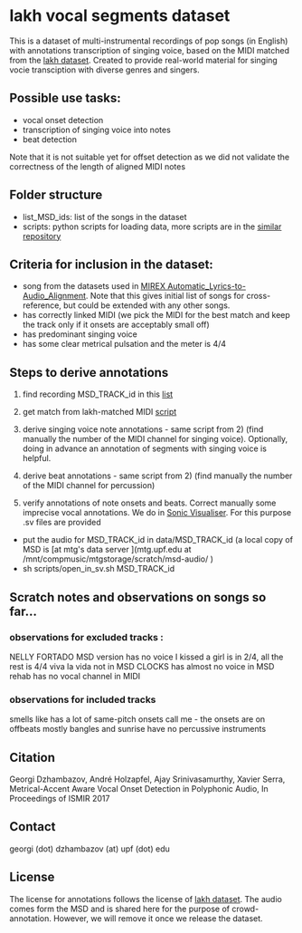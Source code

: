 
# lakh vocal segments dataset

This is a dataset of multi-instrumental recordings of pop songs (in English) with annotations transcription of singing voice,  based on the MIDI matched from the [lakh dataset](http://colinraffel.com/projects/lmd/). Created to provide real-world material for singing vocie transciption with diverse genres and singers.


## Possible use tasks:
- vocal onset detection
- transcription of singing voice into notes
- beat detection

Note that it is not suitable yet for offset detection as we did not validate the correctness of the length of aligned MIDI notes

## Folder structure
- list_MSD_ids:  list of the songs in the dataset
- scripts:  python scripts for loading data, more scripts are in the [similar repository](https://github.com/georgid/otmm_vocal_segments_dataset/tree/master/scripts)


## Criteria for inclusion in the dataset:

- song from the datasets used in [MIREX Automatic_Lyrics-to-Audio_Alignment](http://www.music-ir.org/mirex/wiki/2017:Automatic_Lyrics-to-Audio_Alignment). Note that this gives initial list of songs for cross-reference, but could be extended with any other songs.
- has correctly linked MIDI (we pick the MIDI for the best match and keep the track only if it onsets are acceptably small off)
- has predominant singing voice
- has some clear metrical pulsation and the meter is 4/4

## Steps to derive annotations
1) find recording MSD_TRACK_id in this [list](https://labrosa.ee.columbia.edu/millionsong/sites/default/files/AdditionalFiles/unique_tracks.txt)

2) get match from  lakh-matched MIDI [script](https://github.com/georgid/lakh_vocal_segments_dataset/blob/master/scripts/fetch_midi.ipynb) 

3) derive singing voice note annotations  - same script from 2) (find manually the number of the MIDI channel for singing voice). Optionally, doing in advance  an annotation of segments with singing voice is helpful.

4) derive beat annotations - same script from 2) (find manually the number of the MIDI channel for percussion)

5) verify annotations of note onsets and beats. Correct manually some imprecise vocal annotations. We do in [Sonic Visualiser](http://www.sonicvisualiser.org/). For this purpose .sv files are provided

- put the audio for MSD_TRACK_id in data/MSD_TRACK_id (a local copy of MSD is [at mtg's data server ](mtg.upf.edu at /mnt/compmusic/mtgstorage/scratch/msd-audio/ )
- sh scripts/open_in_sv.sh MSD_TRACK_id


## Scratch notes and observations on songs so far...
### observations for excluded tracks :
NELLY FORTADO MSD version has no voice
I kissed a girl is in 2/4, all the rest is 4/4
viva la vida not in MSD
CLOCKS has almost no voice in MSD
rehab has no vocal channel in MIDI


### observations for included tracks
smells like has a lot of same-pitch onsets
call me - the onsets are on offbeats mostly
bangles and sunrise have no percussive instruments


## Citation

Georgi Dzhambazov, André Holzapfel, Ajay Srinivasamurthy, Xavier Serra, Metrical-Accent Aware Vocal Onset Detection in Polyphonic Audio, In Proceedings of ISMIR 2017

## Contact

georgi (dot) dzhambazov (at) upf (dot) edu

## License
The license for annotations follows the license of [lakh dataset](http://colinraffel.com/projects/lmd/).
The audio comes form the MSD and is shared here for the purpose of crowd-annotation. However, we will remove it once we release the dataset.

